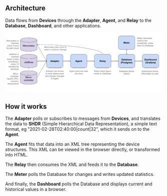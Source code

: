 ## Architecture

Data flows from **Devices** through the **Adapter**, **Agent**, and **Relay** to the **Database**, **Dashboard**, and other applications.

![](docs/pages/_images/ladder99-arch-oxbox-2022-06.png)

## How it works

The **Adapter** polls or subscribes to messages from **Devices**, and translates the data to **SHDR** (Simple Hierarchical Data Representation), a simple text format, eg "2021-02-28T02:40:00|count|32", which it sends on to the **Agent**.

The **Agent** fits that data into an XML tree representing the device structures. This XML can be viewed in the browser directly, or transformed into HTML.

The **Relay** then consumes the XML and feeds it to the **Database**. 

The **Meter** polls the Database for changes and writes updated statistics.

And finally, the **Dashboard** polls the Database and displays current and historical values in a browser.

